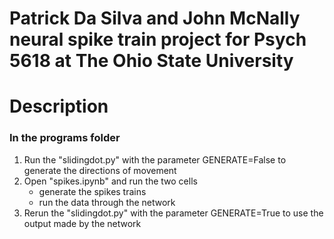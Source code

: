 # Patrick Da Silva and John McNally neural spike train project for Psych 5618 at The Ohio State University

# Description
### In the programs folder
1. Run the "slidingdot.py" with the parameter GENERATE=False to generate the directions of movement
2. Open "spikes.ipynb" and run the two cells
   -  generate the spikes trains 
   -  run the data through the network
4. Rerun the "slidingdot.py" with the parameter GENERATE=True to use the output made by the network
